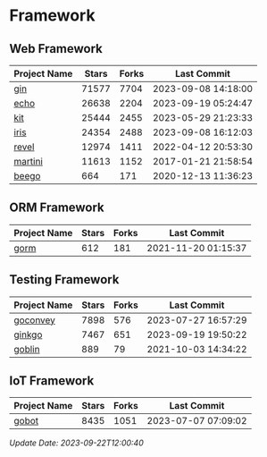 # Framework

## Web Framework
| Project Name | Stars | Forks | Last Commit |
| ------------ | ----- | ----- | ----------- |
| [gin](https://github.com/gin-gonic/gin) | 71577 | 7704 | 2023-09-08 14:18:00 |
| [echo](https://github.com/labstack/echo) | 26638 | 2204 | 2023-09-19 05:24:47 |
| [kit](https://github.com/go-kit/kit) | 25444 | 2455 | 2023-05-29 21:23:33 |
| [iris](https://github.com/kataras/iris) | 24354 | 2488 | 2023-09-08 16:12:03 |
| [revel](https://github.com/revel/revel) | 12974 | 1411 | 2022-04-12 20:53:30 |
| [martini](https://github.com/go-martini/martini) | 11613 | 1152 | 2017-01-21 21:58:54 |
| [beego](https://github.com/astaxie/beego) | 664 | 171 | 2020-12-13 11:36:23 |

## ORM Framework
| Project Name | Stars | Forks | Last Commit |
| ------------ | ----- | ----- | ----------- |
| [gorm](https://github.com/jinzhu/gorm) | 612 | 181 | 2021-11-20 01:15:37 |

## Testing Framework
| Project Name | Stars | Forks | Last Commit |
| ------------ | ----- | ----- | ----------- |
| [goconvey](https://github.com/smartystreets/goconvey) | 7898 | 576 | 2023-07-27 16:57:29 |
| [ginkgo](https://github.com/onsi/ginkgo) | 7467 | 651 | 2023-09-19 19:50:22 |
| [goblin](https://github.com/franela/goblin) | 889 | 79 | 2021-10-03 14:34:22 |

## IoT Framework
| Project Name | Stars | Forks | Last Commit |
| ------------ | ----- | ----- | ----------- |
| [gobot](https://github.com/hybridgroup/gobot) | 8435 | 1051 | 2023-07-07 07:09:02 |

*Update Date: 2023-09-22T12:00:40*